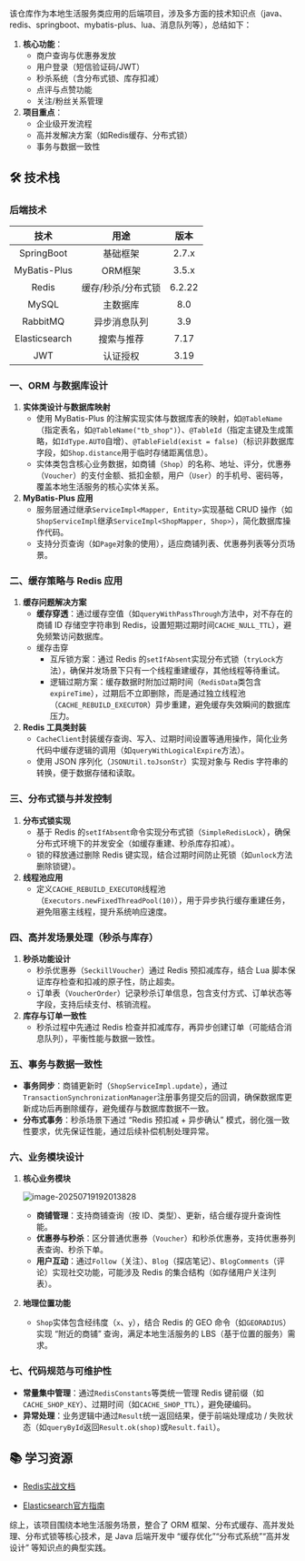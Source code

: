 该仓库作为本地生活服务类应用的后端项目，涉及多方面的技术知识点（java、redis、springboot、mybatis-plus、lua、消息队列等），总结如下：

1. **核心功能**：
   - 商户查询与优惠券发放
   - 用户登录（短信验证码/JWT）
   - 秒杀系统（含分布式锁、库存扣减）
   - 点评与点赞功能
   - 关注/粉丝关系管理
2. **项目重点**：
   - 企业级开发流程
   - 高并发解决方案（如Redis缓存、分布式锁）
   - 事务与数据一致性

## 🛠 技术栈

### 后端技术

|     技术      |        用途        |  版本  |
| :-----------: | :----------------: | :----: |
|  SpringBoot   |      基础框架      | 2.7.x  |
| MyBatis-Plus  |      ORM框架       | 3.5.x  |
|     Redis     | 缓存/秒杀/分布式锁 | 6.2.22 |
|     MySQL     |      主数据库      |  8.0   |
|   RabbitMQ    |    异步消息队列    |  3.9   |
| Elasticsearch |     搜索与推荐     |  7.17  |
|      JWT      |      认证授权      |  3.19  |



### **一、ORM 与数据库设计**

1. **实体类设计与数据库映射**
   - 使用 MyBatis-Plus 的注解实现实体与数据库表的映射，如`@TableName`（指定表名，如`@TableName("tb_shop")`）、`@TableId`（指定主键及生成策略，如`IdType.AUTO`自增）、`@TableField(exist = false)`（标识非数据库字段，如`Shop.distance`用于临时存储距离信息）。
   - 实体类包含核心业务数据，如商铺（`Shop`）的名称、地址、评分，优惠券（`Voucher`）的支付金额、抵扣金额，用户（`User`）的手机号、密码等，覆盖本地生活服务的核心实体关系。
2. **MyBatis-Plus 应用**
   - 服务层通过继承`ServiceImpl<Mapper, Entity>`实现基础 CRUD 操作（如`ShopServiceImpl`继承`ServiceImpl<ShopMapper, Shop>`），简化数据库操作代码。
   - 支持分页查询（如`Page`对象的使用），适应商铺列表、优惠券列表等分页场景。

### **二、缓存策略与 Redis 应用**

1. **缓存问题解决方案**
   - **缓存穿透**：通过缓存空值（如`queryWithPassThrough`方法中，对不存在的商铺 ID 存储空字符串到 Redis，设置短期过期时间`CACHE_NULL_TTL`），避免频繁访问数据库。
   - 缓存击穿
     - 互斥锁方案：通过 Redis 的`setIfAbsent`实现分布式锁（`tryLock`方法），确保并发场景下只有一个线程重建缓存，其他线程等待重试。
     - 逻辑过期方案：缓存数据时附加过期时间（`RedisData`类包含`expireTime`），过期后不立即删除，而是通过独立线程池（`CACHE_REBUILD_EXECUTOR`）异步重建，避免缓存失效瞬间的数据库压力。
2. **Redis 工具类封装**
   - `CacheClient`封装缓存查询、写入、过期时间设置等通用操作，简化业务代码中缓存逻辑的调用（如`queryWithLogicalExpire`方法）。
   - 使用 JSON 序列化（`JSONUtil.toJsonStr`）实现对象与 Redis 字符串的转换，便于数据存储和读取。

### **三、分布式锁与并发控制**

1. **分布式锁实现**
   - 基于 Redis 的`setIfAbsent`命令实现分布式锁（`SimpleRedisLock`），确保分布式环境下的并发安全（如缓存重建、秒杀库存扣减）。
   - 锁的释放通过删除 Redis 键实现，结合过期时间防止死锁（如`unlock`方法删除锁键）。
2. **线程池应用**
   - 定义`CACHE_REBUILD_EXECUTOR`线程池（`Executors.newFixedThreadPool(10)`），用于异步执行缓存重建任务，避免阻塞主线程，提升系统响应速度。

### **四、高并发场景处理（秒杀与库存）**

1. **秒杀功能设计**
   - 秒杀优惠券（`SeckillVoucher`）通过 Redis 预扣减库存，结合 Lua 脚本保证库存检查和扣减的原子性，防止超卖。
   - 订单表（`VoucherOrder`）记录秒杀订单信息，包含支付方式、订单状态等字段，支持后续支付、核销流程。
2. **库存与订单一致性**
   - 秒杀过程中先通过 Redis 检查并扣减库存，再异步创建订单（可能结合消息队列），平衡性能与数据一致性。

### **五、事务与数据一致性**

- **事务同步**：商铺更新时（`ShopServiceImpl.update`），通过`TransactionSynchronizationManager`注册事务提交后的回调，确保数据库更新成功后再删除缓存，避免缓存与数据库数据不一致。
- **分布式事务**：秒杀场景下通过 “Redis 预扣减 + 异步确认” 模式，弱化强一致性要求，优先保证性能，通过后续补偿机制处理异常。

### **六、业务模块设计**

1. **核心业务模块**

   ![image-20250719192013828](assets/image-20250719192013828.png)

   - **商铺管理**：支持商铺查询（按 ID、类型）、更新，结合缓存提升查询性能。
   - **优惠券与秒杀**：区分普通优惠券（`Voucher`）和秒杀优惠券，支持优惠券列表查询、秒杀下单。
   - **用户互动**：通过`Follow`（关注）、`Blog`（探店笔记）、`BlogComments`（评论）实现社交功能，可能涉及 Redis 的集合结构（如存储用户关注列表）。

2. **地理位置功能**

   - `Shop`实体包含经纬度（`x`、`y`），结合 Redis 的 GEO 命令（如`GEORADIUS`）实现 “附近的商铺” 查询，满足本地生活服务的 LBS（基于位置的服务）需求。

### **七、代码规范与可维护性**

- **常量集中管理**：通过`RedisConstants`等类统一管理 Redis 键前缀（如`CACHE_SHOP_KEY`）、过期时间（如`CACHE_SHOP_TTL`），避免硬编码。
- **异常处理**：业务逻辑中通过`Result`统一返回结果，便于前端处理成功 / 失败状态（如`queryById`返回`Result.ok(shop)`或`Result.fail`）。



## 📚 学习资源

- [Redis实战文档](https://redis.io/docs/)

- [Elasticsearch官方指南](https://www.elastic.co/guide/)

  

综上，该项目围绕本地生活服务场景，整合了 ORM 框架、分布式缓存、高并发处理、分布式锁等核心技术，是 Java 后端开发中 “缓存优化”“分布式系统”“高并发设计” 等知识点的典型实践。